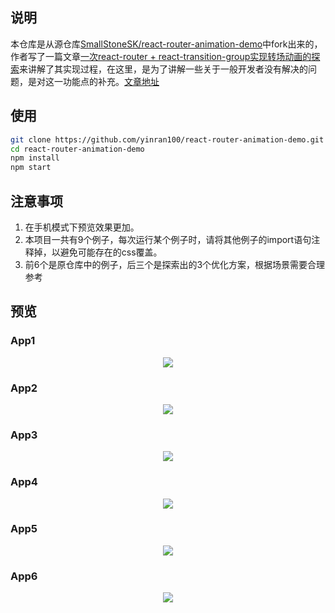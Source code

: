 ## 说明
本仓库是从源仓库[SmallStoneSK/react-router-animation-demo](https://github.com/SmallStoneSK/react-router-animation-demo)中fork出来的，作者写了一篇文章[一次react-router + react-transition-group实现转场动画的探索](https://juejin.im/post/6844903818073899022)来讲解了其实现过程，在这里，是为了讲解一些关于一般开发者没有解决的问题，是对这一功能点的补充。[文章地址](https://juejin.im/post/6887471865720209415)

## 使用

```bash
git clone https://github.com/yinran100/react-router-animation-demo.git
cd react-router-animation-demo
npm install
npm start
```

## 注意事项

1. 在手机模式下预览效果更加。
2. 本项目一共有9个例子，每次运行某个例子时，请将其他例子的import语句注释掉，以避免可能存在的css覆盖。
3. 前6个是原仓库中的例子，后三个是探索出的3个优化方案，根据场景需要合理参考

## 预览

### App1

<div align="center">
  <img src="./pics/app1.gif"/>
</div>

### App2

<div align="center">
  <img src="./pics/app2.gif"/>
</div>

### App3

<div align="center">
  <img src="./pics/app3.gif"/>
</div>

### App4

<div align="center">
  <img src="./pics/app4.gif"/>
</div>

### App5

<div align="center">
  <img src="./pics/app5.gif"/>
</div>

### App6

<div align="center">
  <img src="./pics/app6.gif"/>
</div>
